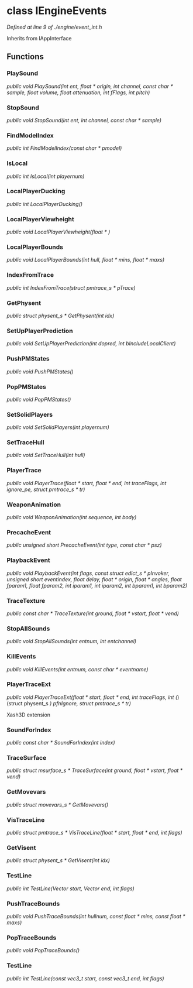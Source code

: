 # class IEngineEvents

*Defined at line 9 of ./engine/event_int.h*

Inherits from IAppInterface



## Functions

### PlaySound

*public void PlaySound(int ent, float * origin, int channel, const char * sample, float volume, float attenuation, int fFlags, int pitch)*

### StopSound

*public void StopSound(int ent, int channel, const char * sample)*

### FindModelIndex

*public int FindModelIndex(const char * pmodel)*

### IsLocal

*public int IsLocal(int playernum)*

### LocalPlayerDucking

*public int LocalPlayerDucking()*

### LocalPlayerViewheight

*public void LocalPlayerViewheight(float * )*

### LocalPlayerBounds

*public void LocalPlayerBounds(int hull, float * mins, float * maxs)*

### IndexFromTrace

*public int IndexFromTrace(struct pmtrace_s * pTrace)*

### GetPhysent

*public struct physent_s * GetPhysent(int idx)*

### SetUpPlayerPrediction

*public void SetUpPlayerPrediction(int dopred, int bIncludeLocalClient)*

### PushPMStates

*public void PushPMStates()*

### PopPMStates

*public void PopPMStates()*

### SetSolidPlayers

*public void SetSolidPlayers(int playernum)*

### SetTraceHull

*public void SetTraceHull(int hull)*

### PlayerTrace

*public void PlayerTrace(float * start, float * end, int traceFlags, int ignore_pe, struct pmtrace_s * tr)*

### WeaponAnimation

*public void WeaponAnimation(int sequence, int body)*

### PrecacheEvent

*public unsigned short PrecacheEvent(int type, const char * psz)*

### PlaybackEvent

*public void PlaybackEvent(int flags, const struct edict_s * pInvoker, unsigned short eventindex, float delay, float * origin, float * angles, float fparam1, float fparam2, int iparam1, int iparam2, int bparam1, int bparam2)*

### TraceTexture

*public const char * TraceTexture(int ground, float * vstart, float * vend)*

### StopAllSounds

*public void StopAllSounds(int entnum, int entchannel)*

### KillEvents

*public void KillEvents(int entnum, const char * eventname)*

### PlayerTraceExt

*public void PlayerTraceExt(float * start, float * end, int traceFlags, int (*)(struct physent_s *) pfnIgnore, struct pmtrace_s * tr)*

 Xash3D extension

### SoundForIndex

*public const char * SoundForIndex(int index)*

### TraceSurface

*public struct msurface_s * TraceSurface(int ground, float * vstart, float * vend)*

### GetMovevars

*public struct movevars_s * GetMovevars()*

### VisTraceLine

*public struct pmtrace_s * VisTraceLine(float * start, float * end, int flags)*

### GetVisent

*public struct physent_s * GetVisent(int idx)*

### TestLine

*public int TestLine(Vector start, Vector end, int flags)*

### PushTraceBounds

*public void PushTraceBounds(int hullnum, const float * mins, const float * maxs)*

### PopTraceBounds

*public void PopTraceBounds()*

### TestLine

*public int TestLine(const vec3_t start, const vec3_t end, int flags)*



